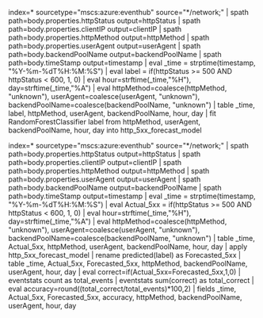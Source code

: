 index=* sourcetype="mscs:azure:eventhub" source="*/network;"
| spath path=body.properties.httpStatus output=httpStatus
| spath path=body.properties.clientIP output=clientIP
| spath path=body.properties.httpMethod output=httpMethod
| spath path=body.properties.userAgent output=userAgent
| spath path=body.backendPoolName output=backendPoolName
| spath path=body.timeStamp output=timestamp
| eval _time = strptime(timestamp, "%Y-%m-%dT%H:%M:%S")
| eval label = if(httpStatus >= 500 AND httpStatus < 600, 1, 0)
| eval hour=strftime(_time,"%H"), day=strftime(_time,"%A")
| eval httpMethod=coalesce(httpMethod, "unknown"), userAgent=coalesce(userAgent, "unknown"), backendPoolName=coalesce(backendPoolName, "unknown")
| table _time, label, httpMethod, userAgent, backendPoolName, hour, day
| fit RandomForestClassifier label from httpMethod, userAgent, backendPoolName, hour, day into http_5xx_forecast_model



index=* sourcetype="mscs:azure:eventhub" source="*/network;"
| spath path=body.properties.httpStatus output=httpStatus
| spath path=body.properties.clientIP output=clientIP
| spath path=body.properties.httpMethod output=httpMethod
| spath path=body.properties.userAgent output=userAgent
| spath path=body.backendPoolName output=backendPoolName
| spath path=body.timeStamp output=timestamp
| eval _time = strptime(timestamp, "%Y-%m-%dT%H:%M:%S")
| eval Actual_5xx = if(httpStatus >= 500 AND httpStatus < 600, 1, 0)
| eval hour=strftime(_time,"%H"), day=strftime(_time,"%A")
| eval httpMethod=coalesce(httpMethod, "unknown"), userAgent=coalesce(userAgent, "unknown"), backendPoolName=coalesce(backendPoolName, "unknown")
| table _time, Actual_5xx, httpMethod, userAgent, backendPoolName, hour, day
| apply http_5xx_forecast_model
| rename predicted(label) as Forecasted_5xx
| table _time, Actual_5xx, Forecasted_5xx, httpMethod, backendPoolName, userAgent, hour, day
| eval correct=if(Actual_5xx=Forecasted_5xx,1,0)
| eventstats count as total_events
| eventstats sum(correct) as total_correct
| eval accuracy=round((total_correct/total_events)*100,2)
| fields _time, Actual_5xx, Forecasted_5xx, accuracy, httpMethod, backendPoolName, userAgent, hour, day